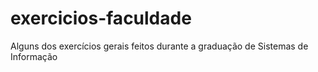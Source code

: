 # exercicios-faculdade
 Alguns dos exercícios gerais feitos durante a graduação de Sistemas de Informação
